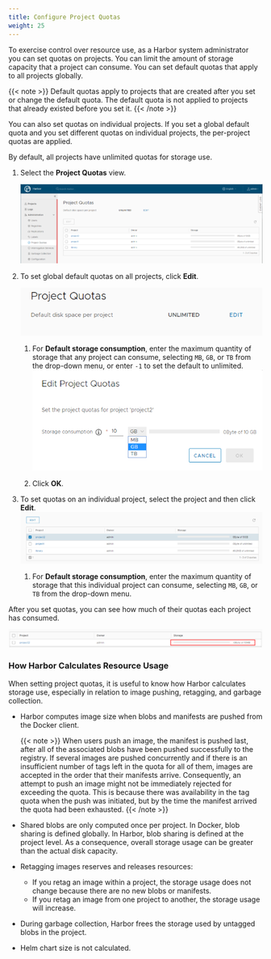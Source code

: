 ```yaml
---
title: Configure Project Quotas
weight: 25
---
```


To exercise control over resource use, as a Harbor system administrator you can set  quotas on projects. You can limit the amount of storage capacity that a project can consume. You can set default quotas that apply to all projects globally.

{{< note >}}
Default quotas apply to projects that are created after you set or change the default quota. The default quota is not applied to projects that already existed before you set it.
{{< /note >}}

You can also set quotas on individual projects. If you set a global default quota and you set different quotas on individual projects, the per-project quotas are applied.

By default, all projects have unlimited quotas for storage use. 

1. Select the **Project Quotas** view.

    ![Project quotas](../../img/project-quota1.png)
1. To set global default quotas on all projects, click **Edit**.

    ![Project quotas](../../img/project-quota2.png)

    1. For **Default storage consumption**, enter the maximum quantity of storage that any project can consume, selecting `MB`, `GB`, or `TB` from the drop-down menu, or enter `-1` to set the default to unlimited.  
    ![Project quotas](../../img/project-quota3.png)

    1. Click **OK**.
1. To set quotas on an individual project, select the project and then click **Edit**.
    ![Project quotas](../../img/project-quota4.png)
    1. For **Default storage consumption**, enter the maximum quantity of storage that this individual project can consume, selecting `MB`, `GB`, or `TB` from the drop-down menu.

After you set quotas, you can see how much of their quotas each project has consumed.

![Project quotas](../../img/project-quota5.png)

### How Harbor Calculates Resource Usage

When setting project quotas, it is useful to know how Harbor calculates storage use, especially in relation to image pushing, retagging, and garbage collection.

- Harbor computes image size when blobs and manifests are pushed from the Docker client.

  {{< note >}}
  When users push an image, the manifest is pushed last, after all of the associated blobs have been pushed successfully to the registry. If several images are pushed concurrently and if there is an insufficient number of tags left in the quota for all of them, images are accepted in the order that their manifests arrive. Consequently, an attempt to push an image might not be immediately rejected for exceeding the quota. This is because there was availability in the tag quota when the push was initiated, but by the time the manifest arrived the quota had been exhausted.
  {{< /note >}}
- Shared blobs are only computed once per project. In Docker, blob sharing is defined globally. In Harbor, blob sharing is defined at the project level. As a consequence, overall storage usage can be greater than the actual disk capacity.
- Retagging images reserves and releases resources: 
  -  If you retag an image within a project,  the storage usage does not change because there are no new blobs or manifests.
  - If you retag an image from one project to another, the storage usage will increase.
- During garbage collection, Harbor frees the storage used by untagged blobs in the project.
- Helm chart size is not calculated.
